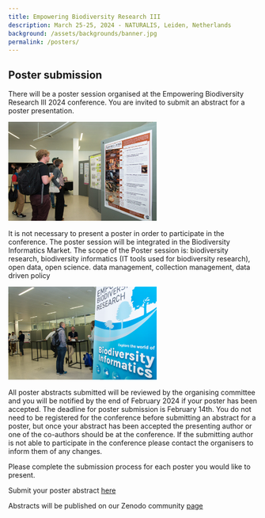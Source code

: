 ```yaml
---
title: Empowering Biodiversity Research III
description: March 25-25, 2024 - NATURALIS, Leiden, Netherlands
background: /assets/backgrounds/banner.jpg
permalink: /posters/
---
```

## Poster submission

There will be a poster session organised at the Empowering Biodiversity Research III 2024 conference. You are invited to submit an abstract for a poster presentation. 

 <p class="d-flex justify-content-around align-items-center">
   <img src="/assets/images/ebrposter1.png" width="300">
 </p>

It is not necessary to present a poster in order to participate in the conference. The poster session will be integrated in the Biodiversity Informatics Market. The scope of the Poster session is: biodiversity research, biodiversity informatics (IT tools used for biodiversity research), open data, open science. data management, collection management, data driven policy

 <p class="d-flex justify-content-around align-items-center">
   <img src="/assets/images/ebr1.png" width="300">
 </p>

All poster abstracts submitted will be reviewed by the organising committee and you will be notified by the end of February 2024 if your poster has been accepted. The deadline for poster submission is February 14th.
You do not need to be registered for the conference before submitting an abstract for a poster, but once your abstract has been accepted the presenting author or one of the co-authors should be at the conference.
If the submitting author is not able to participate in the conference please contact the organisers to inform them of any changes. 


Please complete the submission process for each poster you would like to present.

Submit your poster abstract [here](https://forms.gle/v4H9UHLpRMUAU4Y26)

Abstracts will be published on our Zenodo community [page](https://zenodo.org/communities/empoweringbiodiversityresearch?q=&l=list&p=1&s=10&sort=newest)
